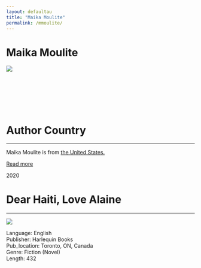 ```yaml
---
layout: defaultau
title: "Maika Moulite"
permalink: /mmoulite/
---
```

<!-- partial:index.partial.html -->
<div class="content">
     <h1>Maika Moulite</h1>
    <div class="quote">
        <div><img src="https://images.squarespace-cdn.com/content/v1/5be9f0c785ede1ec2ee14ef2/1547837428273-QYC6M007LH8IIQWHW22X/Maika+Moulite+Headshot+-+smile+v2.jpg?format=500w" class="logo"></div>
    </div>
    <div class="timeline">
        <div style="padding-bottom:100px;"></div>
        <div class="block">
             <div class="date right"><p class="right"> </p></div>
            <div class="dot"></div>
            <div class="left first">
            <div class="author_country">
                <h1>Author Country</h1><hr>
          <div class="aclocation">  <p>Maika Moulite is from <a href="{{ site.baseurl }}/1">the United States.</a></p></div>
              <div class="acreadmore">  <a href="NA" target="_blank">Read more</a></div>
            </div>
            </div>
        <div class="block">
            <div class="date left"><p class="left">2020</p></div>
            <div class="dot"></div>
            <div class="right hide">
                <h1>Dear Haiti, Love Alaine</h1><hr>
                <p><img src="https://m.media-amazon.com/images/I/51NIZVttPrL._SY291_BO1,204,203,200_QL40_FMwebp_.jpg"></p>
                <p>
                Language: English<br/>
                Publisher: Harlequin Books<br/>
                Pub_location: Toronto, ON, Canada<br/>
                Genre: Fiction (Novel)<br/>
                Length: 432 <br/>                   </p>
            </div>
        </div>
  <!-- partial -->
<script src='https://cdnjs.cloudflare.com/ajax/libs/jquery/3.1.1/jquery.min.js'></script><script  src="{{ site.baseurl }}/assets/js/authorscript.js"></script>